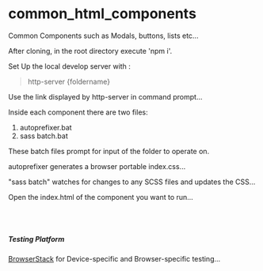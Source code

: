 # common_html_components
 Common Components such as Modals, buttons, lists etc...


After cloning, in the root directory execute 'npm i'.

Set Up the local develop server with :
> http-server {foldername}

Use the link displayed by http-server in command prompt...



Inside each component there are two files:
1. autoprefixer.bat
2. sass batch.bat

These batch files prompt for input of the folder to operate on.

autoprefixer generates a browser portable index.css...

"sass batch" watches for changes to any SCSS files and updates the CSS...

Open the index.html of the component you want to run...







<br><br>


<h5> Testing Platform </h5>
<span><a href="https://www.browserstack.com/" title="Dave Gandy">BrowserStack</a> for Device-specific and Browser-specific testing...</span>
